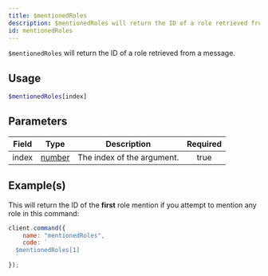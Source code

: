 ```yaml
---
title: $mentionedRoles
description: $mentionedRoles will return the ID of a role retrieved from a message, this works similar as `$mentioned`.
id: mentionedRoles
---
```


`$mentionedRoles` will return the ID of a role retrieved from a message.

## Usage

```php
$mentionedRoles[index]
```

## Parameters

| Field | Type                                                                                              | Description                | Required |
| ----- | ------------------------------------------------------------------------------------------------- | -------------------------- | :------: |
| index | [number](https://developer.mozilla.org/en-US/docs/Web/JavaScript/Reference/Global_Objects/Number) | The index of the argument. |   true   |

## Example(s)

This will return the ID of the **first** role mention if you attempt to mention any role in this command:

```javascript
client.command({
    name: "mentionedRoles",
    code: `
  $mentionedRoles[1]
  `
});
```
